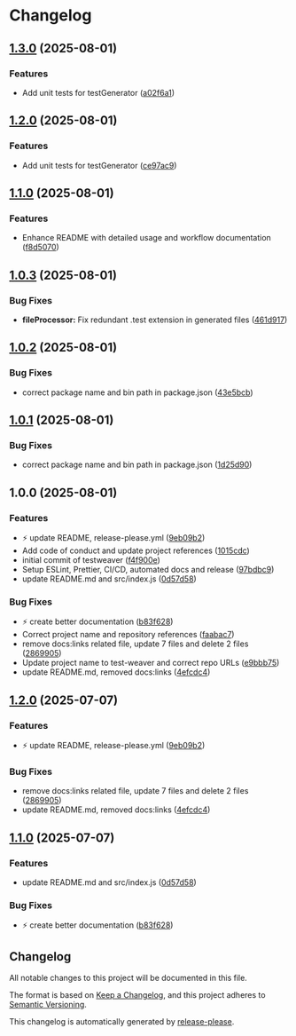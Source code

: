 # Changelog

## [1.3.0](https://github.com/ioncakephper/test-weaver/compare/v1.2.0...v1.3.0) (2025-08-01)


### Features

* Add unit tests for testGenerator ([a02f6a1](https://github.com/ioncakephper/test-weaver/commit/a02f6a1a1e1cfcae5c95514b02f2d28510489c8d))

## [1.2.0](https://github.com/ioncakephper/test-weaver/compare/v1.1.0...v1.2.0) (2025-08-01)

### Features

- Add unit tests for testGenerator ([ce97ac9](https://github.com/ioncakephper/test-weaver/commit/ce97ac9148cf2540bf48e29fe793eb1aecf8fae8))

## [1.1.0](https://github.com/ioncakephper/test-weaver/compare/v1.0.3...v1.1.0) (2025-08-01)

### Features

- Enhance README with detailed usage and workflow documentation ([f8d5070](https://github.com/ioncakephper/test-weaver/commit/f8d507077d144da399a29351f513b34daab40c29))

## [1.0.3](https://github.com/ioncakephper/test-weaver/compare/v1.0.2...v1.0.3) (2025-08-01)

### Bug Fixes

- **fileProcessor:** Fix redundant .test extension in generated files ([461d917](https://github.com/ioncakephper/test-weaver/commit/461d917afad89785a98ce69dbe5b8b98e304d0ac))

## [1.0.2](https://github.com/ioncakephper/test-weaver/compare/v1.0.1...v1.0.2) (2025-08-01)

### Bug Fixes

- correct package name and bin path in package.json ([43e5bcb](https://github.com/ioncakephper/test-weaver/commit/43e5bcb4a86365835b1533c07dc4d250bf693e49))

## [1.0.1](https://github.com/ioncakephper/test-weaver/compare/v1.0.0...v1.0.1) (2025-08-01)

### Bug Fixes

- correct package name and bin path in package.json ([1d25d90](https://github.com/ioncakephper/test-weaver/commit/1d25d90292badad4a64cd913d27837bec87dc459))

## 1.0.0 (2025-08-01)

### Features

- :zap: update README, release-please.yml ([9eb09b2](https://github.com/ioncakephper/test-weaver/commit/9eb09b2d1a151d075a1f75eec615e0e25b2f9997))
- Add code of conduct and update project references ([1015cdc](https://github.com/ioncakephper/test-weaver/commit/1015cdc7afd6eba382025f87e24a07035eca9876))
- initial commit of testweaver ([f4f900e](https://github.com/ioncakephper/test-weaver/commit/f4f900ec4353daeb23881ef544918021e09883f7))
- Setup ESLint, Prettier, CI/CD, automated docs and release ([97bdbc9](https://github.com/ioncakephper/test-weaver/commit/97bdbc9de4eea3cb818afbda685c2835f2373cb8))
- update README.md and src/index.js ([0d57d58](https://github.com/ioncakephper/test-weaver/commit/0d57d589ff929dfdd5fad06c6b709d81f613e205))

### Bug Fixes

- :zap: create better documentation ([b83f628](https://github.com/ioncakephper/test-weaver/commit/b83f628b930d9c4f27420ed35df45d334d76912f))
- Correct project name and repository references ([faabac7](https://github.com/ioncakephper/test-weaver/commit/faabac7d1cea7377acec21040e465e440bc65fbd))
- remove docs:links related file, update 7 files and delete 2 files ([2869905](https://github.com/ioncakephper/test-weaver/commit/286990585a28b1fa3963e515397c7c5616612d5c))
- Update project name to test-weaver and correct repo URLs ([e9bbb75](https://github.com/ioncakephper/test-weaver/commit/e9bbb75b6d1aed35ccfe979bf537dcce272408e8))
- update README.md, removed docs:links ([4efcdc4](https://github.com/ioncakephper/test-weaver/commit/4efcdc4c6962f20c189aabca86cc3d36053013dd))

## [1.2.0](https://github.com/ioncakephper/js-starter/compare/v1.1.0...v1.2.0) (2025-07-07)

### Features

- :zap: update README, release-please.yml ([9eb09b2](https://github.com/ioncakephper/js-starter/commit/9eb09b2d1a151d075a1f75eec615e0e25b2f9997))

### Bug Fixes

- remove docs:links related file, update 7 files and delete 2 files ([2869905](https://github.com/ioncakephper/js-starter/commit/286990585a28b1fa3963e515397c7c5616612d5c))
- update README.md, removed docs:links ([4efcdc4](https://github.com/ioncakephper/js-starter/commit/4efcdc4c6962f20c189aabca86cc3d36053013dd))

## [1.1.0](https://github.com/ioncakephper/js-starter/compare/v1.0.3...v1.1.0) (2025-07-07)

### Features

- update README.md and src/index.js ([0d57d58](https://github.com/ioncakephper/js-starter/commit/0d57d589ff929dfdd5fad06c6b709d81f613e205))

### Bug Fixes

- :zap: create better documentation ([b83f628](https://github.com/ioncakephper/js-starter/commit/b83f628b930d9c4f27420ed35df45d334d76912f))

## Changelog

All notable changes to this project will be documented in this file.

The format is based on [Keep a Changelog](https://keepachangelog.com/en/1.0.0/), and this project adheres to [Semantic Versioning](https://semver.org/spec/v2.0.0.html).

This changelog is automatically generated by [release-please](https://github.com/googleapis/release-please).
